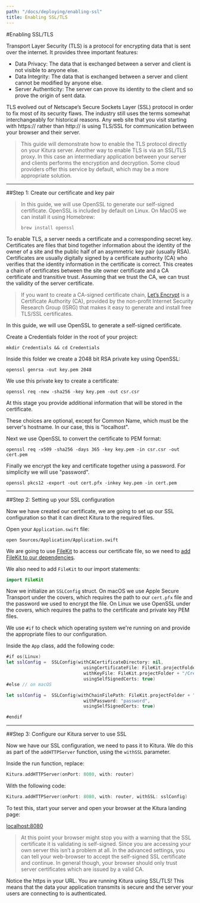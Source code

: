 ```yaml
---
path: "/docs/deploying/enabling-ssl"
title: Enabling SSL/TLS
---
```


#Enabling SSL/TLS

Transport Layer Security (TLS) is a protocol for encrypting data that is sent over the internet. It provides three important features:

- Data Privacy: The data that is exchanged between a server and client is not visible to anyone else.
- Data Integrity: The data that is exchanged between a server and client cannot be modified by anyone else.
- Server Authenticity: The server can prove its identity to the client and so prove the origin of sent data.

TLS evolved out of Netscape’s Secure Sockets Layer (SSL) protocol in order to fix most of its security flaws. The industry still uses the terms somewhat interchangeably for historical reasons. Any web site that you visit starting with https:// rather than http:// is using TLS/SSL for communication between your browser and their server.

> This guide will demonstrate how to enable the TLS protocol directly on your Kitura server. Another way to enable TLS is via an SSL/TLS proxy. In this case an intermediary application between your server and clients performs the encryption and decryption. Some cloud providers offer this service by default, which may be a more appropriate solution.

---

##Step 1: Create our certificate and key pair

> In this guide, we will use OpenSSL to generate our self-signed certificate.
> OpenSSL is included by default on Linux. On MacOS we can install it using Homebrew:
> ```
> brew install openssl
> ```

To enable TLS, a server needs a certificate and a corresponding secret key. Certificates are files that bind together information about the identity of the owner of a site and the public half of an asymmetric key pair (usually RSA). Certificates are usually digitally signed by a certificate authority (CA) who verifies that the identity information in the certificate is correct. This creates a chain of certificates between the site owner certificate and a CA certificate and transitive trust. Assuming that we trust the CA, we can trust the validity of the server certificate.

> If you want to create a CA-signed certificate chain, [Let’s Encrypt](https://letsencrypt.org) is a Certificate Authority (CA), provided by the non-profit Internet Security Research Group (ISRG) that makes it easy to generate and install free TLS/SSL certificates.

In this guide, we will use OpenSSL to generate a self-signed certificate.

Create a Credentials folder in the root of your project:

```
mkdir Credentials && cd Credentials
```

Inside this folder we create a 2048 bit RSA private key using OpenSSL:

```
openssl genrsa -out key.pem 2048
```

We use this private key to create a certificate:

```
openssl req -new -sha256 -key key.pem -out csr.csr
```

At this stage you provide additional information that will be stored in the certificate.

These choices are optional, except for Common Name, which must be the server's hostname. In our case, this is "localhost".

Next we use OpenSSL to convert the certificate to PEM format:

```
openssl req -x509 -sha256 -days 365 -key key.pem -in csr.csr -out cert.pem
```

Finally we encrypt the key and certificate together using a password. For simplicity we will use "password".

```
openssl pkcs12 -export -out cert.pfx -inkey key.pem -in cert.pem
```

---

##Step 2: Setting up your SSL configuration

Now we have created our certificate, we are going to set up our SSL configuration so that it can direct Kitura to the required files.

Open your `Application.swift` file:

```
open Sources/Application/Application.swift
```

We are going to use [FileKit](https://github.com/IBM-Swift/FileKit) to access our certificate file, so we need to [add FileKit to our dependencies](https://github.com/IBM-Swift/FileKit#add-dependencies).

We also need to add `FileKit` to our import statements:

```swift
import FileKit
```

Now we initialize an `SSLConfig` struct. On macOS we use Apple Secure Transport under the covers, which requires the path to our `cert.pfx` file and the password we used to encrypt the file. On Linux we use OpenSSL under the covers, which requires the paths to the certificate and private key PEM files.

We use `#if` to check which operating system we're running on and provide the appropriate files to our configuration.

Inside the `App` class, add the following code:

```swift
#if os(Linux)
let sslConfig =  SSLConfig(withCACertificateDirectory: nil,
                             usingCertificateFile: FileKit.projectFolder + "/Credentials/cert.pem",
                             withKeyFile: FileKit.projectFolder + "/Credentials/key.pem",
                             usingSelfSignedCerts: true)
#else // on macOS

let sslConfig =  SSLConfig(withChainFilePath: FileKit.projectFolder + "/Credentials/cert.pfx",
                             withPassword: "password",
                             usingSelfSignedCerts: true)

#endif
```

---

##Step 3: Configure our Kitura server to use SSL

Now we have our SSL configuration, we need to pass it to Kitura. We do this as part of the `addHTTPServer` function, using the `withSSL` parameter.

Inside the run function, replace:

```swift
Kitura.addHTTPServer(onPort: 8080, with: router)
```

With the following code:

```swift
Kitura.addHTTPServer(onPort: 8080, with: router, withSSL: sslConfig)
```

To test this, start your server and open your browser at the Kitura landing page:

<a href="https://localhost:8080" target="blank">localhost:8080</a>

> At this point your browser might stop you with a warning that the SSL certificate it is validating is self-signed. Since you are accessing your own server this isn’t a problem at all. In the advanced settings, you can tell your web-browser to accept the self-signed SSL certificate and continue. In general though, your browser should only trust server certificates which are issued by a valid CA.

Notice the https in your URL. You are running Kitura using SSL/TLS! This means that the data your application transmits is secure and the server your users are connecting to is authenticated.
